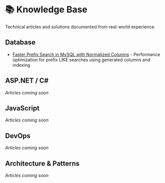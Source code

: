 # 📚 Knowledge Base

Technical articles and solutions documented from real-world experience.

## Database
- [Faster Prefix Search in MySQL with Normalized Columns](database/mysql-prefix-search-normalized-column.md) - Performance optimization for prefix LIKE searches using generated columns and indexing

## ASP.NET / C#
*Articles coming soon*

## JavaScript
*Articles coming soon*

## DevOps
*Articles coming soon*

## Architecture & Patterns
*Articles coming soon*
